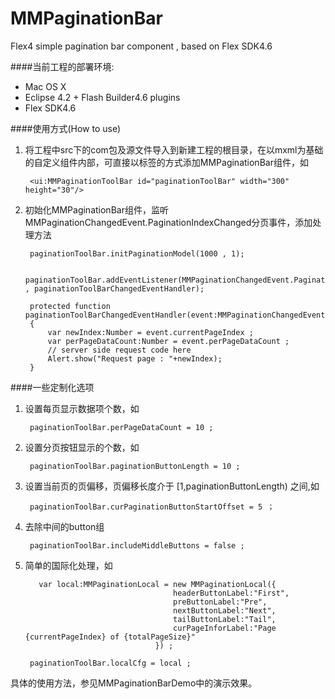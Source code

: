 MMPaginationBar
===============

Flex4 simple pagination bar component , based on Flex SDK4.6

####当前工程的部署环境:

+ Mac OS X
+ Eclipse 4.2 + Flash Builder4.6 plugins
+ Flex SDK4.6

####使用方式(How to use)

1. 将工程中src下的com包及源文件导入到新建工程的根目录，在以mxml为基础的自定义组件内部，可直接以标签的方式添加MMPaginationBar组件，如

		<ui:MMPaginationToolBar id="paginationToolBar" width="300" height="30"/>

2. 初始化MMPaginationBar组件，监听MMPaginationChangedEvent.PaginationIndexChanged分页事件，添加处理方法

		paginationToolBar.initPaginationModel(1000 , 1);				

		paginationToolBar.addEventListener(MMPaginationChangedEvent.PaginationIndexChanged , paginationToolBarChangedEventHandler);

		protected function paginationToolBarChangedEventHandler(event:MMPaginationChangedEvent):void
		{
			var newIndex:Number = event.currentPageIndex ;
			var perPageDataCount:Number = event.perPageDataCount ;
			// server side request code here
			Alert.show("Request page : "+newIndex);
		}

####一些定制化选项

1. 设置每页显示数据项个数，如

		paginationToolBar.perPageDataCount = 10 ;

2. 设置分页按钮显示的个数，如

		paginationToolBar.paginationButtonLength = 10 ;

3. 设置当前页的页偏移，页偏移长度介于 [1,paginationButtonLength) 之间,如

		paginationToolBar.curPaginationButtonStartOffset = 5 ；

4. 去除中间的button组

		paginationToolBar.includeMiddleButtons = false ;

5. 简单的国际化处理，如

		  var local:MMPaginationLocal = new MMPaginationLocal({
										headerButtonLabel:"First",
										preButtonLabel:"Pre",
										nextButtonLabel:"Next",
										tailButtonLabel:"Tail",
										curPageInforLabel:"Page {currentPageIndex} of {totalPageSize}"
									}) ;
							
		paginationToolBar.localCfg = local ;

具体的使用方法，参见MMPaginationBarDemo中的演示效果。
